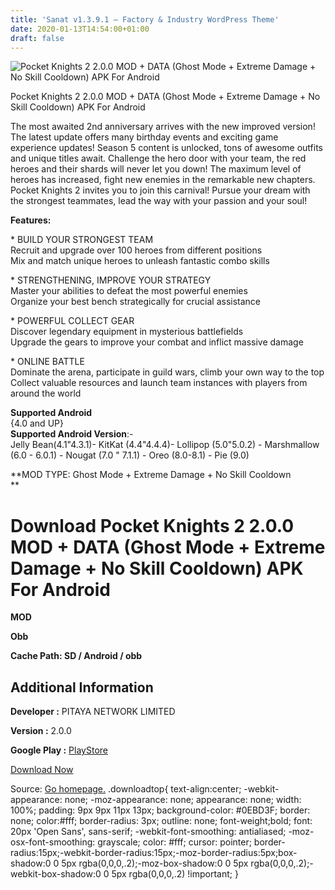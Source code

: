 ```yaml
---
title: 'Sanat v1.3.9.1 – Factory & Industry WordPress Theme'
date: 2020-01-13T14:54:00+01:00
draft: false
---
```


![Pocket Knights 2 2.0.0 MOD + DATA (Ghost Mode + Extreme Damage + No Skill Cooldown) APK For Android](https://i0.wp.com/apkhome.net/wp-content/uploads/2020/01/Pocket-Knights-2-2.0.0-MOD-DATA-Ghost-Mode-Extreme-Damage-No-Skill-Cooldown.png "Pocket Knights 2 2.0.0 MOD + DATA (Ghost Mode + Extreme Damage + No Skill Cooldown) APK For Android")

  

Pocket Knights 2 2.0.0 MOD + DATA (Ghost Mode + Extreme Damage + No Skill Cooldown) APK For Android

The most awaited 2nd anniversary arrives with the new improved version! The latest update offers many birthday events and exciting game experience updates! Season 5 content is unlocked, tons of awesome outfits and unique titles await. Challenge the hero door with your team, the red heroes and their shards will never let you down! The maximum level of heroes has increased, fight new enemies in the remarkable new chapters. Pocket Knights 2 invites you to join this carnival! Pursue your dream with the strongest teammates, lead the way with your passion and your soul!

**Features:**

\* BUILD YOUR STRONGEST TEAM  
Recruit and upgrade over 100 heroes from different positions  
Mix and match unique heroes to unleash fantastic combo skills

\* STRENGTHENING, IMPROVE YOUR STRATEGY  
Master your abilities to defeat the most powerful enemies  
Organize your best bench strategically for crucial assistance

\* POWERFUL COLLECT GEAR  
Discover legendary equipment in mysterious battlefields  
Upgrade the gears to improve your combat and inflict massive damage

\* ONLINE BATTLE  
Dominate the arena, participate in guild wars, climb your own way to the top  
Collect valuable resources and launch team instances with players from around the world

**Supported Android**  
{4.0 and UP}  
**Supported Android Version**:-  
Jelly Bean(4.1"4.3.1)- KitKat (4.4"4.4.4)- Lollipop (5.0"5.0.2) - Marshmallow (6.0 - 6.0.1) - Nougat (7.0 " 7.1.1) - Oreo (8.0-8.1) - Pie (9.0)

**MOD TYPE: Ghost Mode + Extreme Damage + No Skill Cooldown  
**

Download Pocket Knights 2 2.0.0 MOD + DATA (Ghost Mode + Extreme Damage + No Skill Cooldown) APK For Android
============================================================================================================

**MOD**

**Obb**

**Cache Path: SD / Android / obb**

Additional Information
----------------------

**Developer :** PITAYA NETWORK LIMITED

**Version :** 2.0.0

**Google Play :** [PlayStore](https://play.google.com/store/apps/details?id=com.mngo.knights)

  

[Download Now](https://store4app.co/post/pocket-knights-2-2-0-0-mod-data-ghost-mode-extreme-damage-no-skill-cooldown-apk-for-android_1578923162)

  
Source: [Go homepage.](https://store4app.co/post/pocket-knights-2-2-0-0-mod-data-ghost-mode-extreme-damage-no-skill-cooldown-apk-for-android_1578923162) .downloadtop{ text-align:center; -webkit-appearance: none; -moz-appearance: none; appearance: none; width: 100%; padding: 9px 9px 11px 13px; background-color: #0EBD3F; border: none; color:#fff; border-radius: 3px; outline: none; font-weight;bold; font: 20px 'Open Sans', sans-serif; -webkit-font-smoothing: antialiased; -moz-osx-font-smoothing: grayscale; color: #fff; cursor: pointer; border-radius:15px;-webkit-border-radius:15px;-moz-border-radius:5px;box-shadow:0 0 5px rgba(0,0,0,.2);-moz-box-shadow:0 0 5px rgba(0,0,0,.2);-webkit-box-shadow:0 0 5px rgba(0,0,0,.2) !important; }